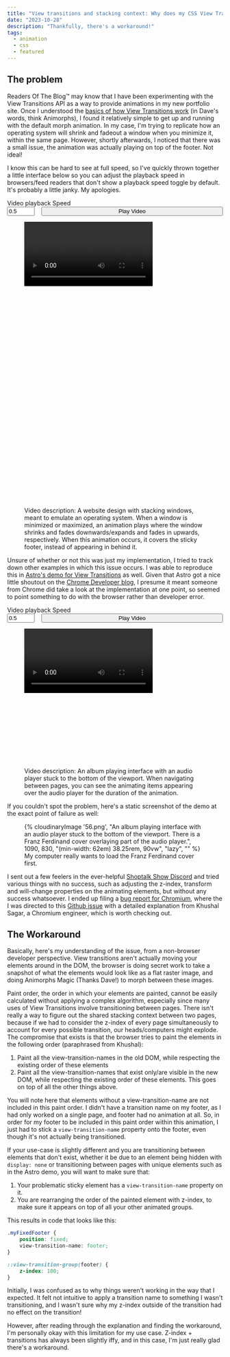 ```yaml
---
title: "View transitions and stacking context: Why does my CSS View Transition ignore z-index?"
date: "2023-10-28"
description: "Thankfully, there's a workaround!"
tags:
  - animation
  - css
  - featured
---
```


## The problem

Readers Of The Blog™ may know that I have been experimenting with the View Transitions API as a way to provide animations in my new portfolio site. Once I understood the [basics of how View Transitions work](https://daverupert.com/2023/05/getting-started-view-transitions/) (in Dave's words, think Animorphs), I found it relatively simple to get up and running with the default morph animation. In my case, I'm trying to replicate how an operating system will shrink and fadeout a window when you minimize it, within the same page. However, shortly afterwards, I noticed that there was a small issue, the animation was actually playing on top of the footer. Not ideal!

I know this can be hard to see at full speed, so I've quickly thrown together a little interface below so you can adjust the playback speed in browsers/feed readers that don't show a playback speed toggle by default. It's probably a little janky. My apologies.

<div class="demo">
  <form data-play-video="site-video">
    <label class="contact-form__label">Video playback Speed</label>
    <div style="display: flex; gap: 1rem;">
      <input class="contact-form__input" type="number" value="0.5" step="0.1" name="playbackSpeed" max="2" min="0">
      <button class="button" style="flex: 1 0 8rem;">Play Video</button>
    </div>
  </form>

  <figure>
    <div class="video" style="aspect-ratio: 372 / 664; max-width: 23.25rem">
      <video controls id="site-video" class="video__embed">
        <source type="video/mp4" src="https://res.cloudinary.com/nicchan/video/upload/v1698457267/view-transitions.mp4">
      </video>
    </div>
    <figcaption>Video description: A website design with stacking windows, meant to emulate an operating system. When a window is minimized or maximized, an animation plays where the window shrinks and fades downwards/expands and fades in upwards, respectively. When this animation occurs, it covers the sticky footer, instead of appearing in behind it.</figcaption>
  </figure>
</div>

Unsure of whether or not this was just my implementation, I tried to track down other examples in which this issue occurs. I was able to reproduce this in [Astro's demo for View Transitions](https://astro-records.pages.dev/) as well. Given that Astro got a nice little shoutout on the [Chrome Developer blog](https://developer.chrome.com/blog/astro-view-transitions/), I presume it meant someone from Chrome did take a look at the implementation at one point, so seemed to point something to do with the browser rather than developer error.

<div class="demo">
  <form data-play-video="astro-video">
    <label class="contact-form__label">Video playback Speed</label>
    <div style="display: flex; gap: 1rem;">
      <input class="contact-form__input" type="number" value="0.5" step="0.1" name="playbackSpeed" max="2" min="0">
      <button class="button" style="flex: 1 0 8rem;">Play Video</button>
    </div>
  </form>

  <figure>
    <div class="video" style="aspect-ratio: 1090 / 830;">
      <video controls id="astro-video" class="video__embed">
        <source type="video/mp4" src="https://res.cloudinary.com/nicchan/video/upload/v1698457267/view-transitions-3.mp4">
      </video>
    </div>
    <figcaption>Video description: An album playing interface with an audio player stuck to the bottom of the viewport. When navigating between pages, you can see the animating items appearing over the audio player for the duration of the animation.</figcaption>
  </figure>
</div>

If you couldn't spot the problem, here's a static screenshot of the demo at the exact point of failure as well:

<figure>
{% cloudinaryImage '56.png', "An album playing interface with an audio player stuck to the bottom of the viewport. There is a Franz Ferdinand cover overlaying part of the audio player.", 1090, 830, "(min-width: 62em) 38.25rem, 90vw", "lazy", "" %}
<figcaption>My computer really wants to load the Franz Ferdinand cover first.</figcaption>
</figure>

I sent out a few feelers in the ever-helpful [Shoptalk Show Discord](https://shoptalkshow.com/) and tried various things with no success, such as adjusting the z-index, transform and will-change properties on the animating elements, but without any success whatsoever. I ended up filing a [bug report for Chromium](https://bugs.chromium.org/p/chromium/issues/detail?id=1496143), where the I was directed to this [Github issue](https://github.com/w3c/csswg-drafts/issues/8941) with a detailed explanation from Khushal Sagar, a Chromium engineer, which is worth checking out.

## The Workaround

Basically, here's my understanding of the issue, from a non-browser developer perspective. View transitions aren't actually moving your elements around in the DOM, the browser is doing secret work to take a snapshot of what the elements would look like as a flat raster image, and doing Animorphs Magic (Thanks Dave!) to morph between these images.

Paint order, the order in which your elements are painted, cannot be easily calculated without applying a complex algorithm, especially since many uses of View Transitions involve transitioning between pages. There isn't really a way to figure out the shared stacking context between two pages, because if we had to consider the z-index of every page simultaneously to account for every possible transition, our heads/computers might explode. The compromise that exists is that the browser tries to paint the elements in the following order (paraphrased from Khushal):

1. Paint all the view-transition-names in the old DOM, while respecting the existing order of these elements
2. Paint all the view-transition-names that exist only/are visible in the new DOM, while respecting the existing order of these elements. This goes on top of all the other things above.

You will note here that elements without a view-transition-name are not included in this paint order. I didn't have a transition name on my footer, as I had only worked on a single page, and footer had no animation at all. So, in order for my footer to be included in this paint order within this animation, I just had to stick a `view-transition-name` property onto the footer, even though it's not actually being transitioned.

If your use-case is slightly different and you are transitioning between elements that don't exist, whether it be due to an element being hidden with `display: none` or transitioning between pages with unique elements such as in the Astro demo, you will want to make sure that:

1. Your problematic sticky element has a `view-transition-name` property on it.
2. You are rearranging the order of the painted element with z-index, to make sure it appears on top of all your other animated groups.

This results in code that looks like this:

```css
.myFixedFooter {
	position: fixed;
	view-transition-name: footer;
}
```

```css
::view-transition-group(footer) {
	z-index: 100;
}
```

Initially, I was confused as to why things weren't working in the way that I expected. It felt not intuitive to apply a transition name to something I wasn't transitioning, and I wasn't sure why my z-index outside of the transition had no effect on the transition!

However, after reading through the explanation and finding the workaround, I'm personally okay with this limitation for my use case. Z-index + transitions has always been slightly iffy, and in this case, I'm just really glad there's a workaround.

<script is:inline>
  console.log('yay')
  const forms = document.querySelectorAll('[data-play-video]');

  forms.forEach(form => {
    console.log('form')
    const id = form.dataset.playVideo;
    const video = document.getElementById(id);
    form.addEventListener('submit', (event) => {
    console.log('form submit')
      event.preventDefault()
      const formData = new FormData(form);
      const speed = Number.parseFloat(formData.get('playbackSpeed'));
      video.playbackRate = speed;
      video.play()
    });
  });
</script>
